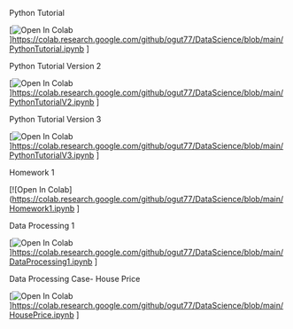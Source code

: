 
Python Tutorial

[![Open In Colab](https://colab.research.google.com/assets/colab-badge.svg)]https://colab.research.google.com/github/ogut77/DataScience/blob/main/PythonTutorial.ipynb ]

Python Tutorial Version 2

[![Open In Colab](https://colab.research.google.com/assets/colab-badge.svg)]https://colab.research.google.com/github/ogut77/DataScience/blob/main/PythonTutorialV2.ipynb ]

Python Tutorial Version 3

[![Open In Colab](https://colab.research.google.com/assets/colab-badge.svg)]https://colab.research.google.com/github/ogut77/DataScience/blob/main/PythonTutorialV3.ipynb ]

Homework 1

[![Open In Colab](https://colab.research.google.com/github/ogut77/DataScience/blob/main/Homework1.ipynb ]

Data Processing 1

[![Open In Colab](https://colab.research.google.com/assets/colab-badge.svg)]https://colab.research.google.com/github/ogut77/DataScience/blob/main/DataProcessing1.ipynb ]

Data Processing Case- House Price

[![Open In Colab](https://colab.research.google.com/assets/colab-badge.svg)]https://colab.research.google.com/github/ogut77/DataScience/blob/main/HousePrice.ipynb ]
